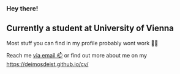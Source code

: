 ### Hey there!

## Currently a student at University of Vienna

Most stuff you can find in my profile probably wont work 🤷‍♂️

Reach me [via email 📫](david.steiner+githubmain@univie.ac.at) or find out more about me on my https://deimosdeist.github.io/cv/
